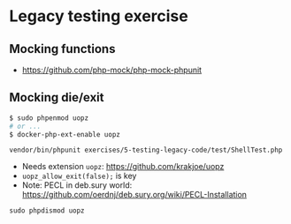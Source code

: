# Legacy testing exercise

## Mocking functions

 * https://github.com/php-mock/php-mock-phpunit

## Mocking die/exit

```bash
$ sudo phpenmod uopz
# or ...
$ docker-php-ext-enable uopz
```

```
vendor/bin/phpunit exercises/5-testing-legacy-code/test/ShellTest.php
```

 * Needs extension `uopz`: https://github.com/krakjoe/uopz
 * `uopz_allow_exit(false);` is key
 * Note: PECL in deb.sury world: https://github.com/oerdnj/deb.sury.org/wiki/PECL-Installation

```
sudo phpdismod uopz
```
